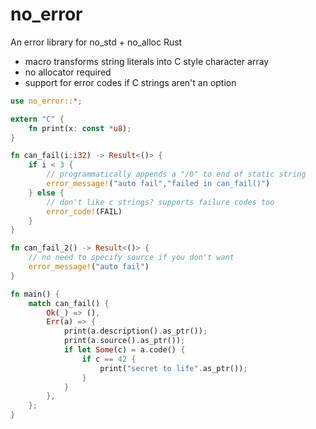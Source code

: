 # no_error

An error library for no_std + no_alloc Rust

* macro transforms string literals into C style character array
* no allocator required
* support for error codes if C strings aren't an option

```rust
use no_error::*;

extern "C" {
    fn print(x: const *u8);
}

fn can_fail(i:i32) -> Result<()> {
    if i < 3 { 
        // programmatically appends a "/0" to end of static string
        error_message!("auto fail","failed in can_fail()")
    } else {
        // don't like c strings? supports failure codes too
        error_code!(FAIL)
    }
}

fn can_fail_2() -> Result<()> {
    // no need to specify source if you don't want
    error_message!("auto fail")
}

fn main() {
    match can_fail() {
        Ok(_) => (),
        Err(a) => {
            print(a.description().as_ptr());
            print(a.source().as_ptr());
            if let Some(c) = a.code() {
                if c == 42 {
                    print("secret to life".as_ptr());
                }
            }
        },
    };
}
```
